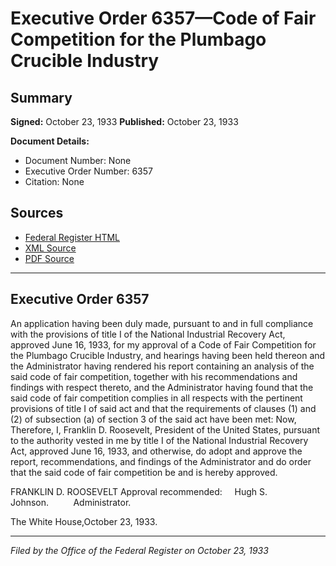 # Executive Order 6357—Code of Fair Competition for the Plumbago Crucible Industry

## Summary

**Signed:** October 23, 1933
**Published:** October 23, 1933

**Document Details:**
- Document Number: None
- Executive Order Number: 6357
- Citation: None

## Sources
- [Federal Register HTML](https://www.presidency.ucsb.edu/documents/executive-order-6357-code-fair-competition-for-the-plumbago-crucible-industry)
- [XML Source](None)
- [PDF Source](None)

---

## Executive Order 6357

An application having been duly made, pursuant to and in full compliance with the provisions of title I of the National Industrial Recovery Act, approved June 16, 1933, for my approval of a Code of Fair Competition for the Plumbago Crucible Industry, and hearings having been held thereon and the Administrator having rendered his report containing an analysis of the said code of fair competition, together with his recommendations and findings with respect thereto, and the Administrator having found that the said code of fair competition complies in all respects with the pertinent provisions of title I of said act and that the requirements of clauses (1) and (2) of subsection (a) of section 3 of the said act have been met:
Now, Therefore, I, Franklin D. Roosevelt, President of the United States, pursuant to the authority vested in me by title I of the National Industrial Recovery Act, approved June 16, 1933, and otherwise, do adopt and approve the report, recommendations, and findings of the Administrator and do order that the said code of fair competition be and is hereby approved.

FRANKLIN D. ROOSEVELT
Approval recommended:     Hugh S. Johnson.          Administrator.

The White House,October 23, 1933.

---

*Filed by the Office of the Federal Register on October 23, 1933*
